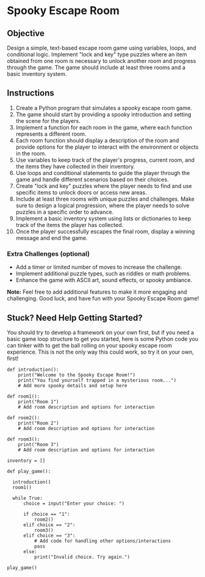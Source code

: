 # Spooky Escape Room

## Objective
Design a simple, text-based escape room game using variables, loops, and conditional logic. Implement "lock and key" type puzzles where an item obtained from one room is necessary to unlock another room and progress through the game. The game should include at least three rooms and a basic inventory system.

## Instructions
1. Create a Python program that simulates a spooky escape room game.
2. The game should start by providing a spooky introduction and setting the scene for the players.
3. Implement a function for each room in the game, where each function represents a different room.
4. Each room function should display a description of the room and provide options for the player to interact with the environment or objects in the room.
5. Use variables to keep track of the player's progress, current room, and the items they have collected in their inventory.
6. Use loops and conditional statements to guide the player through the game and handle different scenarios based on their choices.
7. Create "lock and key" puzzles where the player needs to find and use specific items to unlock doors or access new areas.
8. Include at least three rooms with unique puzzles and challenges. Make sure to design a logical progression, where the player needs to solve puzzles in a specific order to advance.
9. Implement a basic inventory system using lists or dictionaries to keep track of the items the player has collected.
10. Once the player successfully escapes the final room, display a winning message and end the game.

### Extra Challenges (optional)
- Add a timer or limited number of moves to increase the challenge.
- Implement additional puzzle types, such as riddles or math problems.
- Enhance the game with ASCII art, sound effects, or spooky ambiance.

**Note:** Feel free to add additional features to make it more engaging and challenging. Good luck, and have fun with your Spooky Escape Room game!

## Stuck? Need Help Getting Started? 
You should try to develop a framework on your own first, but if you need a basic game loop structure to get you started, here is some Python code you can tinker with to get the ball rolling on your spooky escape room experience. This is not the only way this could work, so try it on your own, first!

  ```
  def introduction():
      print("Welcome to the Spooky Escape Room!")
      print("You find yourself trapped in a mysterious room...")
      # Add more spooky details and setup here
  
  def room1():
      print("Room 1")
      # Add room description and options for interaction
  
  def room2():
      print("Room 2")
      # Add room description and options for interaction
  
  def room3():
      print("Room 3")
      # Add room description and options for interaction
  
  inventory = []
  
  def play_game():
    
    introduction()
    room1()
  
    while True:
        choice = input("Enter your choice: ")
  
        if choice == "1":
            room2()
        elif choice == "2":
            room3()
        elif choice == "3":
            # Add code for handling other options/interactions
            pass
        else:
            print("Invalid choice. Try again.")
  
  play_game()
```

